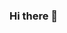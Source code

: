 ### Hi there 👋

<!--**belaletech/belaletech** is a ✨ _special_ ✨ repository because its `README.md` (this file) appears on your GitHub profile.
 ### Here are some ideas to get you started:

###- 🔭 I’m currently persuing master of computer Application from Galgotias university,Greater Noida ...
- 🌱 I’m currently learning c programming/python programming and cloud computing..
- 👯 I’m looking to collaborate on Cloud computing with Artificial intelligence.
- 🤔 I’m looking for help with ..programming .
- 💬 Ask me about ...basic programming/cloud computing
- 📫 How to reach me: https://www.linkedin.com/in/belal-ahmad-a73726222
- 😄 Pronouns: ...
- ⚡ Fun fact: ...
-->
